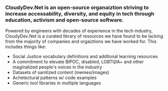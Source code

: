 ### CloudyDev.Net is an open-source organaiztion striving to increase accessability, diversity, and equity in tech through education, activism and open-source software.    

Powered by engineers with decades of experience in the tech industry, CloudyDev.Net is a curated library of resources we have found to be lacking from the majority of companies and orgaiztions we have worked for. This includes things like:

- Social Justice vocabulary definitions and additonal learning resources
- A commitment to elevate BIPOC, disabled, LGBTQIA+ and other maginalized people's voices in the industry
- Datasets of sanitized content (memes/images)
- Achetectural patterns w/ code examples
- Generic tool libraries in multiple languages

